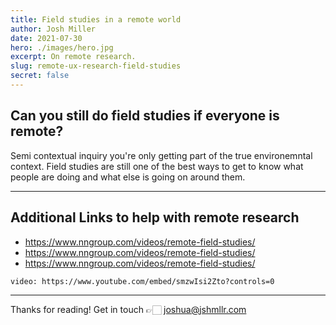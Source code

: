 ```yaml
---
title: Field studies in a remote world
author: Josh Miller
date: 2021-07-30
hero: ./images/hero.jpg
excerpt: On remote research.
slug: remote-ux-research-field-studies
secret: false
---
```



## Can you still do field studies if everyone is remote?

Semi contextual inquiry you're only getting part of the true environemntal context. Field studies are still one of the best ways to get to know what people are doing and what else is going on around them.

---

## Additional Links to help with remote research

- <https://www.nngroup.com/videos/remote-field-studies/>
- <https://www.nngroup.com/videos/remote-field-studies/>
- <https://www.nngroup.com/videos/remote-field-studies/>

`video: https://www.youtube.com/embed/smzwIsi2Zto?controls=0`

---

Thanks for reading!
Get in touch 👉🏻 [joshua@jshmllr.com](mailto:joshua@jshmllr.com)
